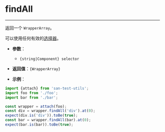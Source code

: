 # findAll
---

返回一个 `WrapperArray`。

可以使用任何有效的[选择器](../api/selector.md)。

* **参数**：

    - `{string|Component} selector`

* **返回值**：`{WrapperArray}`

* **示例**：

```js
import {attach} from 'san-test-utils';
import foo from './foo';
import bar from './bar';

const wrapper = attach(foo);
const div = wrapper.findAll('div').at(0);
expect(div.is('div')).toBe(true);
const bar = wrapper.findAll(bar).at(0);
expect(bar.is(bar)).toBe(true);
```
